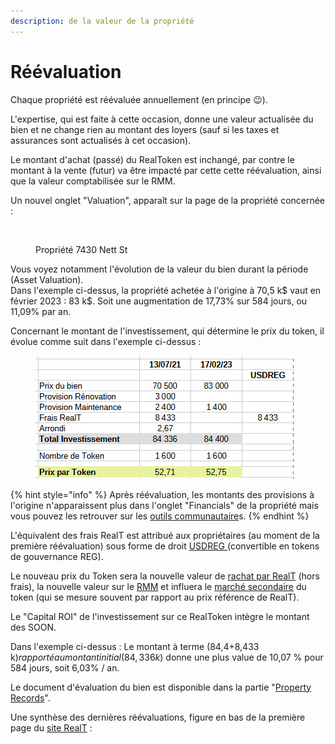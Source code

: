```yaml
---
description: de la valeur de la propriété
---
```


# Réévaluation

Chaque propriété est réévaluée annuellement (en principe :wink:).

L'expertise, qui est faite à cette occasion, donne une valeur actualisée du bien et ne change rien au montant des loyers (sauf si les taxes et assurances sont actualisés à cet occasion).

Le montant d'achat (passé) du RealToken est inchangé, par contre le montant à la vente (futur) va être impacté par cette cette réévaluation, ainsi que la valeur comptabilisée sur le RMM.

Un nouvel onglet "Valuation", apparaît sur la page de la propriété concernée :

<figure><img src="../.gitbook/assets/image (193).png" alt=""><figcaption><p>Propriété 7430 Nett St</p></figcaption></figure>

Vous voyez notamment l'évolution de la valeur du bien durant la période (Asset Valuation).\
Dans l'exemple ci-dessus, la propriété achetée à l'origine à 70,5 k$ vaut en février 2023 : 83 k$. Soit une augmentation de 17,73% sur 584 jours, ou 11,09% par an.

Concernant le montant de l'investissement, qui détermine le prix du token, il évolue comme suit dans l'exemple ci-dessus :

<figure><img src="../.gitbook/assets/image (1) (1) (1) (1) (1) (1) (1) (1).png" alt=""><figcaption></figcaption></figure>

{% hint style="info" %}
Après réévaluation, les montants des provisions à l'origine n'apparaissent plus dans l'onglet "Financials" de la propriété mais vous pouvez les retrouver sur les [outils communautaire](../la-communaute-realt/analyse-des-proprietes.md)s.
{% endhint %}

L'équivalent des frais RealT est attribué aux propriétaires (au moment de la première réévaluation) sous forme de droit [USDREG ](reg-soon.md)(convertible en tokens de gouvernance REG).

Le nouveau prix du Token sera la nouvelle valeur de [rachat par RealT](vendre-ses-realtokens.md) (hors frais), la nouvelle valeur sur le [RMM](../defi-realt/rmm/) et influera le [marché secondaire](../defi-realt/dex-swap/yam.md) du token (qui se mesure souvent par rapport au prix référence de RealT).

Le "Capital ROI" de l'investissement sur ce RealToken intègre le montant des SOON.

Dans l'exemple ci-dessus : Le montant à terme (84,4+8,433 k$) rapporté au montant initial (84,336 k$) donne une plus value de 10,07 % pour 584 jours, soit 6,03% / an.

Le document d'évaluation du bien est disponible dans la partie "[Property Records](dossier-de-propriete/)".

Une synthèse des dernières réévaluations, figure en bas de la première page du [site RealT](https://realt.co/) :

<figure><img src="../.gitbook/assets/image (150).png" alt=""><figcaption></figcaption></figure>
